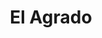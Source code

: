 ---
title: El Agrado
nombre_comunidad: El Agrado
municipio: Piendamó
departamento: Cauca
descripcion: >
  La vereda El Agrado está ubicada en el municipio de Piendamó en el
  Departamento del Cauca, es una comunidad campesina, con aproximadamente 200
  familia. La fuente de ingreso se centra en producción, comercialización de
  café principalmente, a nivel comunitario con las organizaciones como ADENSA,
  CHIPRE y la ACC. Se reconoce un grupo pequeño que trabajan con el gusano de
  seda y lo comercializa con COLSEDA. 

  En general en los predios de la mayoría de las familias cuentan con huerta
  caseras para la soberanía alimentaria. Hay un grupo de mujeres ahorradoras que
  requieren fortalecer sus procesos administrativos.
num_personas: 1000
num_familias: 250
min_distancia_casco_urbano: 45
km_distancia_casco_urbano: 11
vias_acceso: ' La forma de transportarse la comunidad es mediante jeeps en rutas desde Piendamó'
infraestructura_comunitaria:
  - Escuela El Agrado
  - ' Salón JAC'
  - Cancha fútbol
  - Patio deportivo
  - Hogar infantil
notas_infraestructura_comunitaria: null
liderazgo_comunidad:
  - >-
    Se tiene un liderazgo en la Junta de Acción comunal de la vereda y cuenta
    con espacio de caseta comunal
  - ' Esta junta está organizada por comités'
  - Participación de asambleas y mingas de manera asertiva
  - Grupo de danza juvenil
  - ' Campeonatos de fútbol niños y adultos'
  - |2
     grupo cultural.
inclusion_diversidad_genero: |-
  Población mestiza
  Población con integrantes con algun tipo de discapacidad 
  Población diversa no es identificada hasta el momento.
comentarios_conectividad: ''
punto_SOLE: IE El Carmen
comentarios_punto_SOLE:
  - https://padlet.com/comunidadelagrado/sole-el-agrado-3j9kwcarx602yuug
ppales_actividades_economicas_vocacion_productiva:
  - Prácticas Agrícolas (caficultura
  - ' Caña (cuentan con dos trapiches paneleros)'
  - Cuatro familias trabajan en la cadena del gusano de seda
comentarios_ppales_actividades_economicas_vocacion_productiva: null
comunidad_sostenible_uso_suelo: null
org_con_proyeccion: []
servicios_publicos_comunidades_focalizadas:
  - Acueducto regional Piendamó - Morales
  - Energía eléctrica CEO
comunidades_focalizadas_educacion_infraestructura_educativa:
  - >-
    La vereda cuenta con una institución educativa con énfasis agrícola hasta el
    grado quinto de primaria. Para el Bachillerato se dirigen a la institución
    educativa del Carmen y San Isidro. 
comunidades_focalizadas_practicas_organizativas: []
conectividad_minima: Regular
iniciativas_priorizadas:
  - >-
    Se trabajó por fortalecer las capacidades productivas y manejo colectivo de
    la producción de café con un enfoque de calidad y  sostenibilidad  en la
    vereda El Agrado - Municipio de Piendamó - Cauca a través de ADENSA.
org_focalizada: []
riesgo: null
otros_programas_USAID: []
alianzas_colaboradores:
  - Familias en Acción
  - De Cero a Siempre.
posibilidad_iniciativas_conjuntas_aliados_2: []
actividades_ocio:
  - Grupo cultural (tambores - flauta - guitarra - maracas)
  - ' Carnavales'
  - ' fiestas comunitarias'
  - Grupo deportivo
  - ' Fiesta religiosa del patrono  SAGRADO CORAZON'
  - ' Comité fiestero (carnavales de Blancos y Negros)'
medios_comunicacion_narrativas_locales: []
num_visitas_realizadas: null
num_diagnosticos_rurales_participativos_realizados: null
infraestructura_salud_atencion_psicosocial: []
notas_infraestructura_salud_atencion_psicosocial: null
num_visitas_predio: null
url: /comunidad-focalizada/el-agrado
layout: single
download_file: /reportes/el-agrado.pdf

---